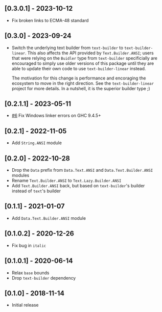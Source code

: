 ## [0.3.0.1] - 2023-10-12

- Fix broken links to ECMA-48 standard

## [0.3.0] - 2023-09-24

- Switch the underlying text builder from `text-builder` to `text-builder-linear`. This also affects the API provided by
  `Text.Builder.ANSI`; users that were relying on the `Buidler` type from `text-builder` specificially are encouraged
  to simply use older versions of this package until they are able to update their own code to use `text-builder-linear`
  instead.

  The motivation for this change is performance and encoraging the ecosystem to move in the right direction. See the
  `text-builder-linear` project for more details. In a nutshell, it is the superior builder type ;)

## [0.2.1.1] - 2023-05-11

- [#6](https://github.com/awkward-squad/text-ansi/pull/6) Fix Windows linker errors on GHC 9.4.5+

## [0.2.1] - 2022-11-05

- Add `String.ANSI` module

## [0.2.0] - 2022-10-28

- Drop the `Data` prefix from `Data.Text.ANSI` and `Data.Text.Builder.ANSI` modules
- Rename `Text.Builder.ANSI` to `Text.Lazy.Builder.ANSI`
- Add `Text.Builder.ANSI` back, but based on `text-builder`'s builder instead of `text`'s builder

## [0.1.1] - 2021-01-07

- Add `Data.Text.Builder.ANSI` module

## [0.1.0.2] - 2020-12-26

- Fix bug in `italic`

## [0.1.0.1] - 2020-06-14

- Relax `base` bounds
- Drop `text-builder` dependency

## [0.1.0] - 2018-11-14

- Initial release
